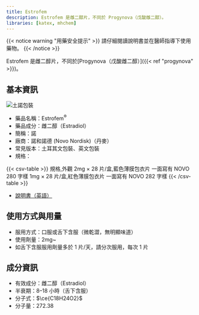 ```yaml
---
title: Estrofem
description: Estrofem 是雌二醇片，不同於 Progynova（戊酸雌二醇）。
libraries: [katex, mhchem]
---
```


{{< notice warning "用藥安全提示" >}}
請仔細閱讀說明書並在醫師指導下使用藥物。
{{< /notice >}}

Estrofem 是雌二醇片，不同於[Progynova（戊酸雌二醇）]({{< ref "progynova" >}})。

## 基本資訊

![土諾包裝](/images/medicine/estrofem/estrofem.png)

- 藥品名稱：Estrofem<sup>&reg;</sup>
- 藥品成分：雌二醇（Estradiol）
- 簡稱：諾
- 廠商：諾和諾德 (Novo Nordisk)（丹麥）
- 常見版本：土耳其文包裝、英文包裝
- 規格：

{{< csv-table >}}
規格,外觀
2mg × 28 片/盒,藍色薄膜包衣片 一面寫有 NOVO 280 字樣
1mg × 28 片/盒,紅色薄膜包衣片 一面寫有 NOVO 282 字樣
{{< /csv-table >}}

- [說明書（英語）](/documents/estrofem.pdf)

## 使用方式與用量

- 服用方式：口服或舌下含服（微乾澀，無明顯味道）
- 使用劑量：2mg~
- 如舌下含服服用劑量多於 1 片/天，請分次服用，每次 1 片

## 成分資訊

- 有效成分：雌二醇（Estradiol）
- 半衰期：8–18 小時（舌下含服）
- 分子式：$\ce{C18H24O2}$
- 分子量：272.38
